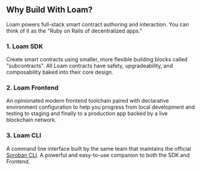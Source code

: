 ## Why Build With Loam?

Loam powers full-stack smart contract authoring and interaction. You can think of it as the "Ruby on Rails of decentralized apps."

### 1. Loam SDK

Create smart contracts using smaller, more flexible building blocks called "subcontracts". All Loam contracts have safety, upgradeability, and composability baked into their core design.

### 2. Loam Frontend

An opinionated modern frontend toolchain paired with declarative environment configuration to help you progress from local development and testing to staging and finally to a production app backed by a live blockchain network.

### 3. Loam CLI

A command line interface built by the same team that maintains the official [Soroban CLI](https://github.com/stellar/soroban-cli). A powerful and easy-to-use companion to both the SDK and Frontend.
